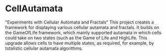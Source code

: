 # CellAutamata
"Experiments with Cellular Automata and Fractals"
This project creates a framework for displaying various cellular autamata and fractals. It builds on the GameOfLife framework, which mainly
supported autamata in which cells could take on two states (such as the Game of Life and HighLife. This upgrade allows cells to have multiple
states, as required, for example, by totalistic cellular autamata algorithms.
